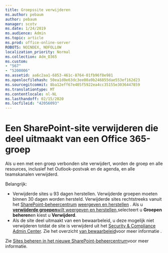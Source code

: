 ```yaml
---
title: Groepssite verwijderen
ms.author: pebaum
author: pebaum
manager: scotv
ms.date: 1/24/2019
ms.audience: Admin
ms.topic: article
ms.prod: office-online-server
ROBOTS: NOINDEX, NOFOLLOW
localization_priority: Normal
ms.collection: Adm_O365
ms.custom:
- "567"
- "5200006"
ms.assetid: aa6c2aa1-6853-461c-8764-01fb96f8e981
ms.openlocfilehash: 50ea1d0e63dc3ee00a9b246855dae553ef162d23
ms.sourcegitcommit: 8ba12eff67e405f5922ea4cc35155e3036447859
ms.translationtype: MT
ms.contentlocale: nl-NL
ms.lasthandoff: 02/15/2020
ms.locfileid: "42056093"
---
```

# <a name="delete-a-sharepoint-site-that-belongs-to-an-office-365-group"></a>Een SharePoint-site verwijderen die deel uitmaakt van een Office 365-groep

Als u een met een groep verbonden site verwijdert, worden de groep en alle resources, inclusief het Outlook-postvak en de agenda, en alle teamskanalen verwijderd.
  
Belangrijk:

- Verwijderde sites u 93 dagen herstellen. Verwijderde groepen moeten binnen 30 dagen worden hersteld. Verwijderde sites rechtstreeks vanuit het [SharePoint-beheercentrum](https://admin.microsoft.com/sharepoint?page=home&modern=true) [weergeven en herstellen](https://admin.microsoft.com/sharepoint?page=recyclebin&modern=true) . Als u [ **verwijderde groepen**wilt weergeven en herstellen,](https://outlook.office.com/people/group/deleted)selecteert u **Groepen beheren**en kiest u **Verwijderd**.
- Als de site deel uitmaakt van een bewaarbeleid, u deze mogelijk niet verwijderen totdat de site is verwijderd uit het [Security & Compliance Admin Center](https://protection.office.com/?rfr=AdminCenter#/retention). Zie het overzicht [van bewaarbeleid](https://docs.microsoft.com/office365/securitycompliance/retention-policies#content-in-onedrive-accounts-and-sharepoint-sites)voor meer informatie .
  
Zie [Sites beheren in het nieuwe SharePoint-beheercentrum](https://docs.microsoft.com/sharepoint/manage-sites-in-new-admin-center)voor meer informatie.
